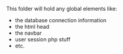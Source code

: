 This folder will hold any global elements like:
  - the database connection information
  - the html head
  - the navbar
  - user session php stuff
  - etc.
